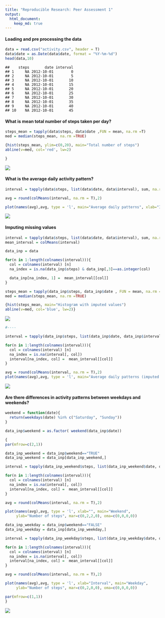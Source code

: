 ```yaml
---
title: "Reproducible Research: Peer Assessment 1"
output: 
  html_document:
    keep_md: true
---
```




#### Loading and pre processing the data


```r
data = read.csv("activity.csv", header = T)
data$date = as.Date(data$date, format = "%Y-%m-%d")
head(data,10)
```

```
##    steps       date interval
## 1     NA 2012-10-01        0
## 2     NA 2012-10-01        5
## 3     NA 2012-10-01       10
## 4     NA 2012-10-01       15
## 5     NA 2012-10-01       20
## 6     NA 2012-10-01       25
## 7     NA 2012-10-01       30
## 8     NA 2012-10-01       35
## 9     NA 2012-10-01       40
## 10    NA 2012-10-01       45
```

#### What is mean total number of steps taken per day?



```r
steps_mean = tapply(data$steps, data$date ,FUN = mean, na.rm =T)
med = median(steps_mean, na.rm =TRUE)

{hist(steps_mean, ylim=c(0,20), main="Total number of steps") 
abline(v=med, col='red', lw=2)

}
```

![](PA1_template_files/figure-html/unnamed-chunk-1-1.png)<!-- -->



#### What is the average daily activity pattern?



```r
interval = tapply(data$steps, list(data$date, data$interval), sum, na.rm=T)

avg = round(colMeans(interval, na.rm = T),2)

plot(names(avg),avg, type = 'l', main="Average daily patterns", xlab="Interval", ylab="Avg steps")
```

![](PA1_template_files/figure-html/unnamed-chunk-3-1.png)<!-- -->



#### Imputing missing values  



```r
interval = tapply(data$steps, list(data$date, data$interval), sum, na.rm=T)
mean_interval = colMeans(interval)

data_inp = data

for(n in 1:length(colnames(interval))){
  col = colnames(interval) [n] 
  na_index = is.na(data_inp$steps) & data_inp[,3]==as.integer(col)

  data_inp[na_index, 1] =  mean_interval[[col]]
}

steps_mean = tapply(data_inp$steps, data_inp$date , FUN = mean, na.rm =T)
med = median(steps_mean, na.rm =TRUE)

{hist(steps_mean, main="Histogram with imputed values") 
abline(v=med, col='blue', lw=2)}
```

![](PA1_template_files/figure-html/unnamed-chunk-5-1.png)<!-- -->

```r
#----

interval = tapply(data_inp$steps, list(data_inp$date, data_inp$interval), sum)

for(n in 1:length(colnames(interval))){
  col = colnames(interval) [n] 
  na_index = is.na(interval[, col])
  interval[na_index, col] =  mean_interval[[col]]
}

avg = round(colMeans(interval, na.rm = T),2)
plot(names(avg),avg, type = 'l', main="Average daily patterns (imputed values)", xlab="Interval", ylab="Avg steps")
```

![](PA1_template_files/figure-html/unnamed-chunk-5-2.png)<!-- -->


#### Are there differences in activity patterns between weekdays and weekends?  



```r
weekend = function(date){
  return(weekdays(date) %in% c("Saturday", "Sunday"))
}

data_inp$weekend = as.factor( weekend(data_inp$date))
```


```r
{
par(mfrow=c(2,1))

data_inp_weekend = data_inp$weekend=="TRUE"
data_inp_weekend = data_inp[data_inp_weekend,]

interval = tapply(data_inp_weekend$steps, list(data_inp_weekend$date, data_inp_weekend$interval), sum)

for(n in 1:length(colnames(interval))){
  col = colnames(interval) [n] 
  na_index = is.na(interval[, col])
  interval[na_index, col] =  mean_interval[[col]]
}

avg = round(colMeans(interval, na.rm = T),2)

plot(names(avg),avg, type = 'l', xlab="", main="Weekend",
     ylab="Number of steps", mar=c(0,2,2,0), oma=c(0,0,0,0))

data_inp_weekday = data_inp$weekend=="FALSE"
data_inp_weekday = data_inp[data_inp_weekday,]

interval = tapply(data_inp_weekday$steps, list(data_inp_weekday$date, data_inp_weekday$interval), sum)

for(n in 1:length(colnames(interval))){
  col = colnames(interval) [n] 
  na_index = is.na(interval[, col])
  interval[na_index, col] =  mean_interval[[col]]
}

avg = round(colMeans(interval, na.rm = T),2)

plot(names(avg),avg, type = 'l', xlab="Interval", main="Weekday",
     ylab="Number of steps", mar=c(0,2,0,0), oma=c(0,0,0,0))

par(mfrow=c(1,1))
}
```

<img src="PA1_template_files/figure-html/unnamed-chunk-8-1.png" style="display: block; margin: auto;" />


